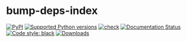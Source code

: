 # bump-deps-index

[![PyPI](https://img.shields.io/pypi/v/bump-deps-index?style=flat-square)](https://pypi.org/project/bump-deps-index/)
[![Supported Python
versions](https://img.shields.io/pypi/pyversions/bump-deps-index.svg)](https://pypi.org/project/bump-deps-index/)
[![check](https://github.com/gaborbernat/bump-deps-index/actions/workflows/check.yml/badge.svg)](https://github.com/gaborbernat/bump-deps-index/actions/workflows/check.yml)
[![Documentation Status](https://readthedocs.org/projects/bump-deps-index/badge/?version=latest)](https://bump-deps-index.readthedocs.io/en/latest/?badge=latest)
[![Code style:
black](https://img.shields.io/badge/code%20style-black-000000.svg)](https://github.com/psf/black)
[![Downloads](https://pepy.tech/badge/bump-deps-index/month)](https://pepy.tech/project/bump-deps-index/month)
